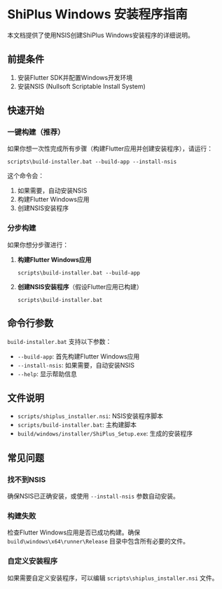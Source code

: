 # ShiPlus Windows 安装程序指南

本文档提供了使用NSIS创建ShiPlus Windows安装程序的详细说明。

## 前提条件

1. 安装Flutter SDK并配置Windows开发环境
2. 安装NSIS (Nullsoft Scriptable Install System)

## 快速开始

### 一键构建（推荐）

如果你想一次性完成所有步骤（构建Flutter应用并创建安装程序），请运行：

```batch
scripts\build-installer.bat --build-app --install-nsis
```

这个命令会：
1. 如果需要，自动安装NSIS
2. 构建Flutter Windows应用
3. 创建NSIS安装程序

### 分步构建

如果你想分步骤进行：

1. **构建Flutter Windows应用**
   ```batch
   scripts\build-installer.bat --build-app
   ```

2. **创建NSIS安装程序**（假设Flutter应用已构建）
   ```batch
   scripts\build-installer.bat
   ```

## 命令行参数

`build-installer.bat` 支持以下参数：

- `--build-app`: 首先构建Flutter Windows应用
- `--install-nsis`: 如果需要，自动安装NSIS
- `--help`: 显示帮助信息

## 文件说明

- `scripts/shiplus_installer.nsi`: NSIS安装程序脚本
- `scripts/build-installer.bat`: 主构建脚本
- `build/windows/installer/ShiPlus_Setup.exe`: 生成的安装程序

## 常见问题

### 找不到NSIS

确保NSIS已正确安装，或使用 `--install-nsis` 参数自动安装。

### 构建失败

检查Flutter Windows应用是否已成功构建。确保 `build\windows\x64\runner\Release` 目录中包含所有必要的文件。

### 自定义安装程序

如果需要自定义安装程序，可以编辑 `scripts\shiplus_installer.nsi` 文件。